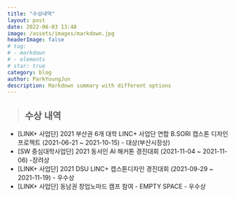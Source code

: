```yaml
---
title: "수상내역"
layout: post
date: 2022-06-03 13:48
image: /assets/images/markdown.jpg
headerImage: false
# tag:
# - markdown
# - elements
# star: true
category: blog
author: ParkYoungJun
description: Markdown summary with different options
---
```

> ## 수상 내역 

 - [LINK+ 사업단] 2021 부산권 6개 대학 LINC+ 사업단 연합 B.SORI 캡스톤 디자인 프로젝트 (2021-06-21 ~ 2021-10-15)  - 대상(부산시장상)     
 - [SW 중심대학사업단] 2021 동서인 AI 해커톤 경진대회 (2021-11-04 ~ 2021-11-06) -장려상    
 - [LINK+ 사업단] 2021 DSU LINC+ 캡스톤디자인 경진대회 (2021-09-29 ~ 2021-11-19) - 우수상    
 - [LINK+ 사업단] 동남권 창업노마드 캠프 참여 - EMPTY SPACE - 우수상    
